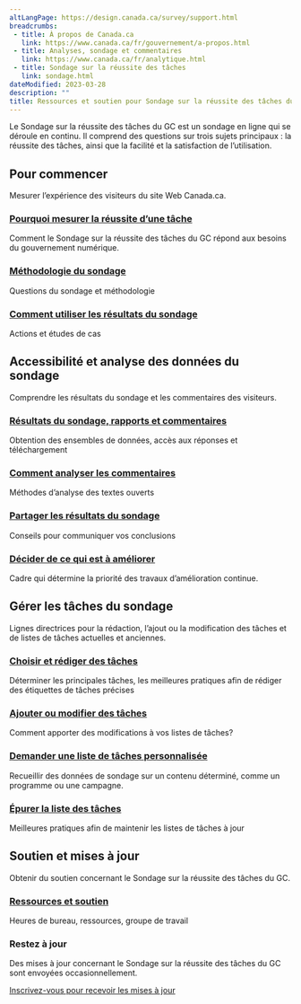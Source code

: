```yaml
---
altLangPage: https://design.canada.ca/survey/support.html
breadcrumbs:
 - title: À propos de Canada.ca
   link: https://www.canada.ca/fr/gouvernement/a-propos.html
 - title: Analyses, sondage et commentaires
   link: https://www.canada.ca/fr/analytique.html
 - title: Sondage sur la réussite des tâches
   link: sondage.html
dateModified: 2023-03-28
description: ""
title: Ressources et soutien pour Sondage sur la réussite des tâches du GC
---
```


<p>Le Sondage sur la réussite des tâches du GC est un sondage en ligne qui se déroule en continu. Il comprend des questions sur trois sujets principaux&nbsp;: la réussite des tâches, ainsi que la facilité et la satisfaction de l’utilisation.</p>

<section>
    <h2>Pour commencer</h2>  
    <p>Mesurer l’expérience des visiteurs du site Web Canada.ca.</p>
	<div class="row">
        <section class="wb-eqht gc-drmt">        
			<div class="col-md-4">
			    <section>
                    <h3 class="h5"><a href="apercu-srt.html">Pourquoi mesurer la réussite d’une tâche</a></h3> 
                    <p>Comment le Sondage sur la réussite des tâches du GC répond aux besoins du gouvernement numérique.</p>
			    </section>
			</div>
			<div class="col-md-4">
			    <section>
                    <h3 class="h5"><a href="methodologie.html">Méthodologie du sondage</a></h3> 
                    <p>Questions du sondage et méthodologie</p> 
			    </section>
			</div>
			<div class="col-md-4">
			    <section>
			        <h3 class="h5"><a href="utiliser.html">Comment utiliser les résultats du sondage</a></h3>
			        <p>Actions et études de cas</p>
			    </section>
			</div>
		</section>
    </div>
	<h2>Accessibilité et analyse des données du sondage</h2>  
	<p>Comprendre les résultats du sondage et les commentaires des visiteurs.</p>
	<div class="row">
        <section class="wb-eqht gc-drmt">
			<div class="col-md-4">
			    <section>
			        <h3 class="h5"><a href="acceder-resultats.html">Résultats du sondage, rapports et commentaires</a></h3> 
			        <p>Obtention des ensembles de données, accès aux réponses et téléchargement</p> 
			    </section>
			</div>
			<div class="col-md-4">
                <section>
                    <h3 class="h5"><a href="commentaires.html">Comment analyser les commentaires</a></h3> 
                    <p>Méthodes d’analyse des textes ouverts</p> 
                </section>
			</div>
			<div class="col-md-4">
                <section>
                    <h3 class="h5"><a href="partager.html">Partager les résultats du sondage</a></h3> 
                    <p>Conseils pour communiquer vos conclusions </p> 
                </section>
			</div>
			<div class="col-md-4">
                <section>
                    <h3 class="h5"><a href="decider.html">Décider de ce qui est à améliorer</a></h3> 
                    <p>Cadre qui détermine la priorité des travaux d’amélioration continue.</p> 
                </section>
			</div>
		</section>
    </div>  
    <h2>Gérer les tâches du sondage</h2>  
	<p>Lignes directrices pour la rédaction, l’ajout ou la modification des tâches et de listes de tâches actuelles et anciennes.</p>
	<div class="row">
		<section class="wb-eqht gc-drmt">
			<div class="col-md-4">
			    <section>
                    <h3 class="h5"><a href="rediger-taches.html">Choisir et rédiger des tâches</a></h3> 
                    <p>Déterminer les principales tâches, les meilleures pratiques afin de rédiger des étiquettes de tâches précises</p> 
			    </section>
			</div>
			<div class="col-md-4">
                <section>
                    <h3 class="h5"><a href="modifier-taches.html">Ajouter ou modifier des tâches</a></h3> 
                    <p>Comment apporter des modifications à vos listes de tâches?</p> 
                </section>
            </div>
			<div class="col-md-4">
                <section>
                    <h3 class="h5"><a href="liste-personnalisee.html">Demander une liste de tâches personnalisée</a></h3> 
                    <p>Recueillir des données de sondage sur un contenu déterminé, comme un programme ou une campagne.</p> 
                </section>
            </div>
			<div class="col-md-4">
                <section>
                    <h3 class="h5"><a href="epurer-taches.html">Épurer la liste des tâches</a></h3> 
                    <p>Meilleures pratiques afin de maintenir les listes de tâches à jour</p> 
                </section>
			</div>
		</section>
    </div>
	<h2>Soutien et mises à jour</h2>  
	<p>Obtenir du soutien concernant le Sondage sur la réussite des tâches du GC.</p>
	<div class="row">
		<section class="wb-eqht gc-drmt">
			<div class="col-md-4">
			    <section>
                    <h3 class="h5"><a href="soutien.html">Ressources et soutien</a></h3> 
                    <p>Heures de bureau, ressources, groupe de travail</p> 
			    </section>
			</div>
		</section>
    </div>  		        
	<div class="well well-sm mrgn-tp-lg">
		<h3 class="mrgn-tp-md">Restez à jour</h3>
		<p>Des mises à jour concernant le Sondage sur la réussite des tâches du GC sont envoyées occasionnellement.</p>
		<a href="https://forms.office.com/r/gMwR9wiuJa" class="btn btn-primary mrgn-bttm-md" role="button">Inscrivez-vous pour recevoir les mises à jour</a>
	</div>
</section>
